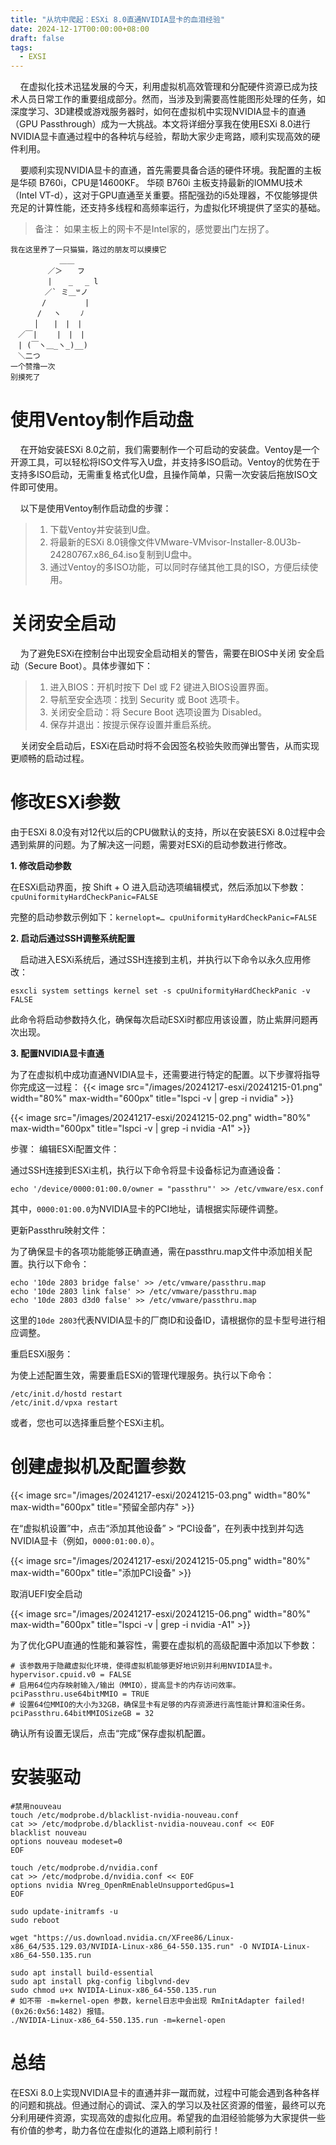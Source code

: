 ```yaml
---
title: "从坑中爬起：ESXi 8.0直通NVIDIA显卡的血泪经验"
date: 2024-12-17T00:00:00+08:00
draft: false
tags:
  - EXSI
---
```


    在虚拟化技术迅猛发展的今天，利用虚拟机高效管理和分配硬件资源已成为技术人员日常工作的重要组成部分。然而，当涉及到需要高性能图形处理的任务，如深度学习、3D建模或游戏服务器时，如何在虚拟机中实现NVIDIA显卡的直通（GPU Passthrough）成为一大挑战。本文将详细分享我在使用ESXi 8.0进行NVIDIA显卡直通过程中的各种坑与经验，帮助大家少走弯路，顺利实现高效的硬件利用。

    要顺利实现NVIDIA显卡的直通，首先需要具备合适的硬件环境。我配置的主板是华硕 B760i，CPU是14600KF。
华硕 B760i 主板支持最新的IOMMU技术（Intel VT-d），这对于GPU直通至关重要。搭配强劲的i5处理器，不仅能够提供充足的计算性能，还支持多线程和高频率运行，为虚拟化环境提供了坚实的基础。
<!--more-->

> 备注： 如果主板上的网卡不是Intel家的，感觉要出门左拐了。

```
我在这里养了一只猫猫，路过的朋友可以摸摸它
　　　　　　 ＿＿
　　　　　／＞　　フ
　　　　　|  　_　 _ l
　 　　　／` ミ＿꒳ノ
　　 　 /　　　 　 |
　　　 /　 ヽ　　 ﾉ
　 　 │　　|　|　|
　／￣|　　 |　|　|
　| (￣ヽ＿_ヽ_)__)
　＼二つ
一个赞撸一次
别摸死了
```

# 使用Ventoy制作启动盘
    在开始安装ESXi 8.0之前，我们需要制作一个可启动的安装盘。Ventoy是一个开源工具，可以轻松将ISO文件写入U盘，并支持多ISO启动。Ventoy的优势在于支持多ISO启动，无需重复格式化U盘，且操作简单，只需一次安装后拖放ISO文件即可使用。

    以下是使用Ventoy制作启动盘的步骤：

> 1. 下载Ventoy并安装到U盘。
> 2. 将最新的ESXi 8.0镜像文件VMware-VMvisor-Installer-8.0U3b-24280767.x86_64.iso复制到U盘中。
> 3. 通过Ventoy的多ISO功能，可以同时存储其他工具的ISO，方便后续使用。

# 关闭安全启动

    为了避免ESXi在控制台中出现安全启动相关的警告，需要在BIOS中关闭 安全启动（Secure Boot）。具体步骤如下：

> 1. 进入BIOS：开机时按下 Del 或 F2 键进入BIOS设置界面。
> 2. 导航至安全选项：找到 Security 或 Boot 选项卡。
> 3. 关闭安全启动：将 Secure Boot 选项设置为 Disabled。
> 4. 保存并退出：按提示保存设置并重启系统。

    关闭安全启动后，ESXi在启动时将不会因签名校验失败而弹出警告，从而实现更顺畅的启动过程。

# 修改ESXi参数

由于ESXi 8.0没有对12代以后的CPU做默认的支持，所以在安装ESXi 8.0过程中会遇到紫屏的问题。为了解决这一问题，需要对ESXi的启动参数进行修改。

<b>1. 修改启动参数</b>

在ESXi启动界面，按 Shift + O 进入启动选项编辑模式，然后添加以下参数：`cpuUniformityHardCheckPanic=FALSE`

完整的启动参数示例如下：`kernelopt=… cpuUniformityHardCheckPanic=FALSE`

<b>2. 启动后通过SSH调整系统配置</b>

    启动进入ESXi系统后，通过SSH连接到主机，并执行以下命令以永久应用修改：
```
esxcli system settings kernel set -s cpuUniformityHardCheckPanic -v FALSE
```

此命令将启动参数持久化，确保每次启动ESXi时都应用该设置，防止紫屏问题再次出现。

<b>3. 配置NVIDIA显卡直通</b>

为了在虚拟机中成功直通NVIDIA显卡，还需要进行特定的配置。以下步骤将指导你完成这一过程：
{{< image src="/images/20241217-esxi/20241215-01.png" width="80%" max-width="600px" title="lspci -v | grep -i nvidia" >}}

{{< image src="/images/20241217-esxi/20241215-02.png" width="80%" max-width="600px" title="lspci -v | grep -i nvidia -A1" >}}

步骤：
编辑ESXi配置文件：

通过SSH连接到ESXi主机，执行以下命令将显卡设备标记为直通设备：
```
echo '/device/0000:01:00.0/owner = "passthru"' >> /etc/vmware/esx.conf
```
其中，`0000:01:00.0`为NVIDIA显卡的PCI地址，请根据实际硬件调整。

更新Passthru映射文件：

为了确保显卡的各项功能能够正确直通，需在passthru.map文件中添加相关配置。执行以下命令：
```
echo '10de 2803 bridge false' >> /etc/vmware/passthru.map
echo '10de 2803 link false' >> /etc/vmware/passthru.map
echo '10de 2803 d3d0 false' >> /etc/vmware/passthru.map
```
这里的`10de 2803`代表NVIDIA显卡的厂商ID和设备ID，请根据你的显卡型号进行相应调整。

重启ESXi服务：

为使上述配置生效，需要重启ESXi的管理代理服务。执行以下命令：
```
/etc/init.d/hostd restart
/etc/init.d/vpxa restart
```
或者，您也可以选择重启整个ESXi主机。


# 创建虚拟机及配置参数

{{< image src="/images/20241217-esxi/20241215-03.png" width="80%" max-width="600px" title="预留全部内存" >}}

在“虚拟机设置”中，点击“添加其他设备” > “PCI设备”，在列表中找到并勾选NVIDIA显卡（例如，`0000:01:00.0`）。


{{< image src="/images/20241217-esxi/20241215-05.png" width="80%" max-width="600px" title="添加PCI设备" >}}

取消UEFI安全启动

{{< image src="/images/20241217-esxi/20241215-06.png" width="80%" max-width="600px" title="lspci -v | grep -i nvidia -A1" >}}

为了优化GPU直通的性能和兼容性，需要在虚拟机的高级配置中添加以下参数：

```
# 该参数用于隐藏虚拟化环境，使得虚拟机能够更好地识别并利用NVIDIA显卡。
hypervisor.cpuid.v0 = FALSE
# 启用64位内存映射输入/输出（MMIO），提高显卡的内存访问效率。
pciPassthru.use64bitMMIO = TRUE
# 设置64位MMIO的大小为32GB，确保显卡有足够的内存资源进行高性能计算和渲染任务。
pciPassthru.64bitMMIOSizeGB = 32
```


确认所有设置无误后，点击“完成”保存虚拟机配置。


# 安装驱动

```
#禁用nouveau
touch /etc/modprobe.d/blacklist-nvidia-nouveau.conf
cat >> /etc/modprobe.d/blacklist-nvidia-nouveau.conf << EOF
blacklist nouveau
options nouveau modeset=0
EOF

touch /etc/modprobe.d/nvidia.conf
cat >> /etc/modprobe.d/nvidia.conf << EOF
options nvidia NVreg_OpenRmEnableUnsupportedGpus=1
EOF

sudo update-initramfs -u
sudo reboot

wget "https://us.download.nvidia.cn/XFree86/Linux-x86_64/535.129.03/NVIDIA-Linux-x86_64-550.135.run" -O NVIDIA-Linux-x86_64-550.135.run

sudo apt install build-essential
sudo apt install pkg-config libglvnd-dev
sudo chmod u+x NVIDIA-Linux-x86_64-550.135.run
# 如不带 -m=kernel-open 参数，kernel日志中会出现 RmInitAdapter failed! (0x26:0x56:1482) 报错。
./NVIDIA-Linux-x86_64-550.135.run -m=kernel-open

```


# 总结

在ESXi 8.0上实现NVIDIA显卡的直通并非一蹴而就，过程中可能会遇到各种各样的问题和挑战。但通过耐心的调试、深入的学习以及社区资源的借鉴，最终可以充分利用硬件资源，实现高效的虚拟化应用。希望我的血泪经验能够为大家提供一些有价值的参考，助力各位在虚拟化的道路上顺利前行！
